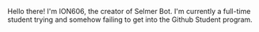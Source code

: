 Hello there! I'm ION606, the creator of Selmer Bot.
I'm currently a full-time student trying and somehow failing to get into the Github Student program.


<!---
ION606/ION606 is a ✨ special ✨ repository because its `README.md` (this file) appears on your GitHub profile.
You can click the Preview link to take a look at your changes.
--->
